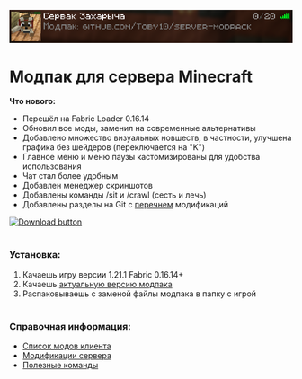 <div align = center>

![](info/server_card.png)
</div>

# Модпак для сервера Minecraft

**Что нового:**
- Перешёл на Fabric Loader 0.16.14
- Обновил все моды, заменил на современные альтернативы
- Добавлено множество визуальных новшеств, в частности, улучшена графика без шейдеров (переключается на "K")
- Главное меню и меню паузы кастомизированы для удобства использования
- Чат стал более удобным
- Добавлен менеджер скриншотов
- Добавлены команды /sit и /crawl (сесть и лечь)
- Добавлены разделы на Git с [перечнем](#Справочная-информация) модификаций

[![Download button]][Download link]
<br><br>

### Установка:
1. Качаешь игру версии 1.21.1 Fabric 0.16.14+
2. Качаешь [актуальную версию модпака][Download link]
3. Распаковываешь с заменой файлы модпака в папку с игрой
<br><br>

### Справочная информация:
- [Список модов клиента](info/modlist.md)
- [Модификации сервера](info/server_modlist.md)
- [Полезные команды](info/server_commands.md)

<!---------------------------------[ Links ]---------------------------------->

[Download link]: https://github.com/Toby10/server-modpack/releases/download/v1.3/Server_Modpack_v1.3.zip
[Download button]: https://img.shields.io/badge/%D0%A1%D0%BA%D0%B0%D1%87%D0%B0%D1%82%D1%8C_%D0%BC%D0%BE%D0%B4%D0%BF%D0%B0%D0%BA-v1.3-gray?style=for-the-badge&labelColor=37a779
